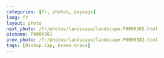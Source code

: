 ```yaml
---
categories: [fr, photos, paysage]
lang: fr
layout: photo
next_photo: /fr/photos/landscape/landscape-P0000385.html
picname: P0000381
prev_photo: /fr/photos/landscape/landscape-P0000382.html
tags: [Bishop Cap, Green Grass]
---
```

